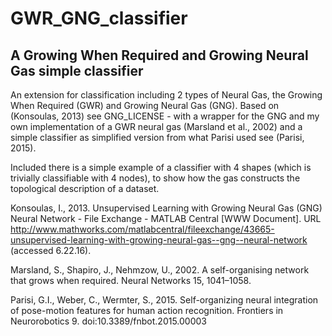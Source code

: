# GWR_GNG_classifier
## A Growing When Required and Growing Neural Gas simple classifier
An extension for classification including 2 types of Neural Gas, the Growing When Required (GWR) and Growing Neural Gas (GNG).  Based on (Konsoulas, 2013) see GNG_LICENSE - with a wrapper for the GNG and my own implementation of a GWR neural gas (Marsland et al., 2002) and a simple classifier as simplified version from what Parisi used see (Parisi, 2015).

Included there is a simple example of a classifier with 4 shapes (which is trivially classifiable with 4 nodes), to show how the gas constructs the topological description of a dataset.  

Konsoulas, I., 2013. Unsupervised Learning with Growing Neural Gas (GNG) Neural Network - File Exchange - MATLAB Central [WWW Document]. URL http://www.mathworks.com/matlabcentral/fileexchange/43665-unsupervised-learning-with-growing-neural-gas--gng--neural-network (accessed 6.22.16).

Marsland, S., Shapiro, J., Nehmzow, U., 2002. A self-organising network that grows when required. Neural Networks 15, 1041–1058.

Parisi, G.I., Weber, C., Wermter, S., 2015. Self-organizing neural integration of pose-motion features for human action recognition. Frontiers in Neurorobotics 9. doi:10.3389/fnbot.2015.00003

